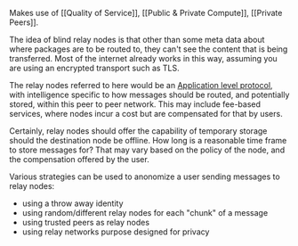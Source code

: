 Makes use of [[Quality of Service]], [[Public & Private Compute]], [[Private Peers]].

The idea of blind relay nodes is that other than some meta data about where packages are to be routed to, they can't see the content that is being transferred.  Most of the internet already works in this way, assuming you are using an encrypted transport such as TLS.

The relay nodes referred to here would be an [Application level protocol](https://en.wikipedia.org/wiki/Application_layer), with intelligence specific to how messages should be routed, and potentially stored, within this peer to peer network.  This may include fee-based services, where nodes incur a cost but are compensated for that by users.

Certainly, relay nodes should offer the capability of temporary storage should the destination node be offline.  How long is a reasonable time frame to store messages for?  That may vary based on the policy of the node, and the compensation offered by the user.

Various strategies can be used to anonomize a user sending messages to relay nodes:

* using a throw away identity
* using random/different relay nodes for each "chunk" of a message
* using trusted peers as relay nodes
* using relay networks purpose designed for privacy

